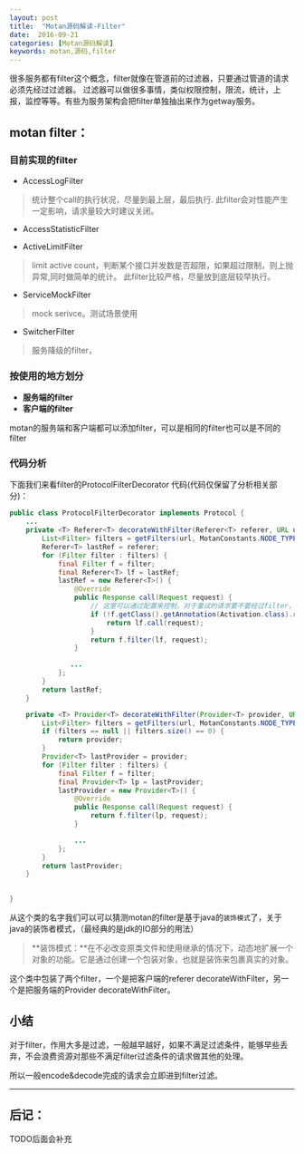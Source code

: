 ```yaml
---
layout: post
title:  "Motan源码解读-Filter"
date:  2016-09-21
categories: [Motan源码解读]
keywords: motan,源码,filter
---
```


很多服务都有filter这个概念，filter就像在管道前的过滤器，只要通过管道的请求必须先经过过滤器。
过滤器可以做很多事情，类似权限控制，限流，统计，上报，监控等等。有些为服务架构会把filter单独抽出来作为getway服务。

## motan filter：

### 目前实现的filter

- AccessLogFilter

>统计整个call的执行状况，尽量到最上层，最后执行.
> 此filter会对性能产生一定影响，请求量较大时建议关闭。

- AccessStatisticFilter

>

- ActiveLimitFilter

> limit active count，判断某个接口并发数是否超限，如果超过限制，则上抛异常,同时做简单的统计。 此filter比较严格，尽量放到底层较早执行。

- ServiceMockFilter

>mock serivce。测试场景使用

- SwitcherFilter

>服务降级的filter，



###  按使用的地方划分

- **服务端的filter**
- **客户端的filter**

motan的服务端和客户端都可以添加filter，可以是相同的filter也可以是不同的filter

### 代码分析
下面我们来看filter的ProtocolFilterDecorator 代码(代码仅保留了分析相关部分)：

``` java
public class ProtocolFilterDecorator implements Protocol {
    ...
    private <T> Referer<T> decorateWithFilter(Referer<T> referer, URL url) {
        List<Filter> filters = getFilters(url, MotanConstants.NODE_TYPE_REFERER);
        Referer<T> lastRef = referer;
        for (Filter filter : filters) {
            final Filter f = filter;
            final Referer<T> lf = lastRef;
            lastRef = new Referer<T>() {
                @Override
                public Response call(Request request) {
	                // 这里可以通过配置来控制，对于重试的请求要不要经过filter，比如有些安全校验的，第一次已经校验通过，重试自然不用在校验一次，但是对于有些统计来说，可能会认为不管是不是重试，都需要统计，这里通过配置把这种情况暴露给使用者，把决定权留给使用方
                    if (!f.getClass().getAnnotation(Activation.class).retry() && request.getRetries() != 0) {
                        return lf.call(request);
                    }
                    return f.filter(lf, request);
                }

               ...
            };
        }
        return lastRef;
    }

    private <T> Provider<T> decorateWithFilter(Provider<T> provider, URL url) {
        List<Filter> filters = getFilters(url, MotanConstants.NODE_TYPE_SERVICE);
        if (filters == null || filters.size() == 0) {
            return provider;
        }
        Provider<T> lastProvider = provider;
        for (Filter filter : filters) {
            final Filter f = filter;
            final Provider<T> lp = lastProvider;
            lastProvider = new Provider<T>() {
                @Override
                public Response call(Request request) {
                    return f.filter(lp, request);
                }

                ...
            };
        }
        return lastProvider;
    }

    
}

```

从这个类的名字我们可以可以猜测motan的filter是基于java的`装饰模式`了，关于java的装饰者模式，（最经典的是jdk的IO部分的用法）

>**装饰模式：**在不必改变原类文件和使用继承的情况下，动态地扩展一个对象的功能。它是通过创建一个包装对象，也就是装饰来包裹真实的对象。

这个类中包装了两个filter，一个是把客户端的referer decorateWithFilter，另一个是把服务端的Provider decorateWithFilter。



## 小结

对于filter，作用大多是过滤，一般越早越好，如果不满足过滤条件，能够早些丢弃，不会浪费资源对那些不满足filter过滤条件的请求做其他的处理。

所以一般encode&decode完成的请求会立即进到filter过滤。

---
## 后记：
TODO后面会补充



